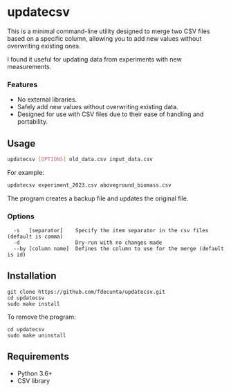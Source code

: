 # updatecsv

This is a minimal command-line utility designed to merge two CSV files based on a specific column, allowing you to add new values without overwriting existing ones.

I found it useful for updating data from experiments with new measurements.

### Features

- No external libraries.
- Safely add new values without overwriting existing data.
- Designed for use with CSV files due to their ease of handling and portability.

## Usage

```bash
updatecsv [OPTIONS] old_data.csv input_data.csv
```

For example:

```bash
updatecsv experiment_2023.csv aboveground_biomass.csv
```

The program creates a backup file and updates the original file.


### Options

```
  -s   [separator]    Specify the item separator in the csv files (default is comma)
  -d                  Dry-run with no changes made
  --by [column name]  Defines the column to use for the merge (default is id)
```


## Installation

```shell
git clone https://github.com/fdecunta/updatecsv.git
cd updatecsv
sudo make install
```

To remove the program:

```shell
cd updatecsv
sudo make uninstall
```

## Requirements

- Python 3.6+
- CSV library

